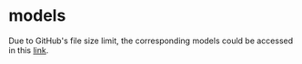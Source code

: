 # models

Due to GitHub's file size limit, the corresponding models could be accessed in this [link](https://drive.google.com/drive/folders/1uWwnyGx1Bi8Rv-E12kfNlDQPrwMmaKE9?usp=drive_link).
